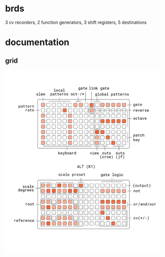 # brds

3 cv recorders, 2 function generators, 3 shift registers, 5 destinations

# documentation

## grid

![brds grid docs](doc/brds.png)
